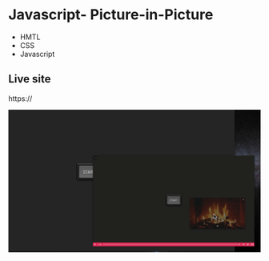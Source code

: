 # Javascript- Picture-in-Picture

* HMTL
* CSS
* Javascript


## Live site
https://

[![Screenshot](screenshot.png)](https://)